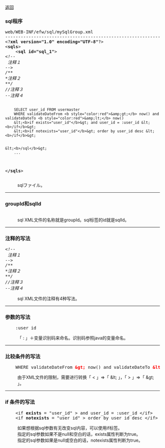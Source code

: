 <a href="../file_list.md">返回</a>
<H3><A NAME="efw.sql">sql程序</A></H3>
<pre>
web/WEB-INF/efw/sql/mySqlGroup.xml
--------------------------------------------------------------------------------
&lt;?<b>xml version="1.0" encoding="UTF-8"</b>?&gt;
&lt;<b>sqls</b>&gt;
    &lt;<b>sql id="sql_1"</b>&gt;
<I>&lt;!-- 
 注释１
--&gt;
/**
*注释２
**/
//注释３
--注释４</I>

        
        SELECT user_id FROM usermaster
        WHERE validateDateFrom <b style="color:red">&amp;gt;</b> now() and validateDateTo <b style="color:red">&amp;lt;</b> now() 
        &lt;<b>if exists="user_id"</b>&gt; and user_id = :user_id &lt;<b>/if</b>&gt;
        &lt;<b>if notexists="user_id"</b>&gt; order by user_id desc &lt;<b>/if</b>&gt;

        
    &lt;<b>/sql</b>&gt;
        ...
&lt;<b>/sqls</b>&gt;
</pre>
<DL>
<DD>sqlファイル。<br>
</DL></DD>
<HR>


<H3><A NAME="efw.sql.groupidandsqlid">groupId和sqlId</A></H3>
<pre>
</pre>
<DL>
<DD>
sql XML文件的名称就是groupId。sql标签的id就是sqlId。
</DL></DD>
<HR>

<H3><A NAME="efw.sql.comment">注释的写法</A></H3>
<pre>
<I>&lt;!-- 
 注释１
--&gt;
/**
*注释２
**/
//注释３
--注释４</I>
</pre>
<DL>
<DD>
sql XML文件的注释有4种写法。
</DL></DD>
<HR>

<H3><A NAME="efw.sql.param">参数的写法</A></H3>
<pre>
    :user_id
</pre>
<DL>
<DD>
「 : 」＋变量识别码来命名。识别码参照java的变量命名。
</DL></DD>
<HR>

<H3><A NAME="efw.sql.stbt">比较条件的写法</A></H3>
<pre>
    WHERE validateDateFrom <b style="color:red">&amp;gt;</b> now() and validateDateTo <b style="color:red">&amp;lt;</b> now() 
</pre>
<DL>
<DD>
由于XML文件的限制，需要进行转换「 &lt; 」⇒「 &amp;lt; 」，「 &gt; 」⇒「 &amp;gt; 」。
</DL></DD>
<HR>

<H3><A NAME="efw.sql.if">if 条件的写法</A></H3>
<pre>
    &lt;if <b>exists</b> = "user_id" &gt; and user_id = :user_id &lt;/if&gt;
    &lt;if <b>notexists</b> = "user_id" &gt; order by user_id desc &lt;/if&gt;
</pre>
<DL>
<DD>
如果想根据sql参数有无改变sql内容，可以使用if标签。<br>
指定的sql参数如果不是null和空白的话，exists属性判断为true。<br>
指定的sql参数如果是null或空白的话，notexists属性判断为true。
</DL></DD>
